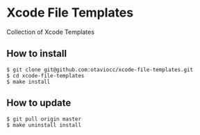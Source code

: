 # Xcode File Templates

Collection of Xcode Templates

## How to install

```
$ git clone git@github.com:otaviocc/xcode-file-templates.git
$ cd xcode-file-templates
$ make install
```

## How to update

```
$ git pull origin master
$ make uninstall install
```
